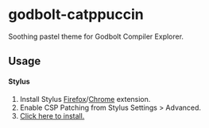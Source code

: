 # godbolt-catppuccin
Soothing pastel theme for Godbolt Compiler Explorer.

## Usage

#### Stylus
1. Install Stylus [Firefox](https://addons.mozilla.org/en-GB/firefox/addon/styl-us/)/[Chrome](https://chrome.google.com/webstore/detail/stylus/clngdbkpkpeebahjckkjfobafhncgmne) extension.
2. Enable CSP Patching from Stylus Settings > Advanced.
3. [Click here to install.](https://github.com/Dooez/godbolt-catppuccin/raw/main/catppuccin.user.css)
